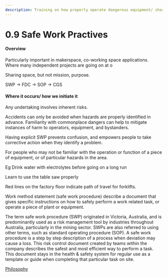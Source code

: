 ```yaml
---
description: Training on how properly operate dangerous equipment/ share space together.
---
```


# 0.9 Safe Work Practives

#### Overview

Particularly important in makerspace, co-working space applications. Where many independent projects are going on at o

Sharing space, but not mission, purpose.

SWP → FDC → SOP → CGS

#### Where it occurs/ how we initiate it

Any undertaking involves inherent risks.

Accidents can only be avoided when hazards are properly identified in advance. Familiarity with commonplace dangers can help to mitigate instances of harm to operators, equipment, and bystanders.

Having explicit SWP prevents confusion, and empowers people to take corrective action when they identify a problem.

For people who may not be familiar with the operation or function of a piece of equipment, or of particular hazards in the area.

Eg Drink water with electrolytes before going on a long run

Learn to use the table saw properly

Red lines on the factory floor indicate path of travel for forklifts.

Work method statement (safe work procedure) describe a document that gives specific instructions on how to safely perform a work related task, or operate a piece of plant or equipment.

The term safe work procedure (SWP) originated in Victoria, Australia, and is predominantly used as a risk management tool by industries throughout Australia, particularly in the mining sector. SWPs are also referred to using other terms, such as standard operating procedure (SOP). A safe work procedure is a step by step description of a process when deviation may cause a loss. This risk control document created by teams within the company describes the safest and most efficient way to perform a task. This document stays in the health & safety system for regular use as a template or guide when completing that particular task on site.

[Philosophy](../white-paper/1.0-guild/0.9-ordinal-guild/0.9-sourcing-and-revising-standards/0.9-safe-work-practices.md)
